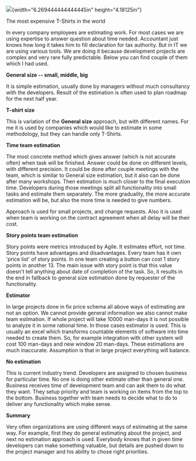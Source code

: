 ![](media/image1.jpeg){width="6.269444444444445in" height="4.18125in"}

The most expensive T-Shirts in the world

In every company employees are estimating work. For most cases we are
using expertise to answer question about time needed. Accountant just
knows how long it takes him to fill declaration for tax authority. But
in IT we are using various tools. We are doing it because development
projects are complex and very rare fully predictable. Below you can find
couple of them which I had used.

**General size -- small, middle, big**

It is simple estimation, usually done by managers without much
consultancy with the developers. Result of the estimation is often used
to plan roadmap for the next half year.

**T-shirt size**

This is variation of the **General size** approach, but with different
names. For me it is used by companies which would like to estimate in
some methodology, but they can handle only T-Shirts.

**Time team estimation**

The most concrete method which gives answer (which is not accurate
often) when task will be finished. Answer could be done on different
levels, with different precision. It could be done after couple meetings
with the team, which is similar to General size estimation, but it also
can be done after many workshops. Then estimation is much closer to the
final execution time. Developers during those meetings split all
functionality into small tasks and estimate them separately. The more
graduality, the more accurate estimation will be, but also the more time
is needed to give numbers.

Approach is used for small projects, and change requests. Also it is
used when team is working on the contract agreement when all delay will
be their cost.

**Story points team estimation**

Story points were metrics introduced by Agile. It estimates effort, not
time. Story points have advantages and disadvantages. Every team has it
own 'price list' of story points. In one team creating a button can cost
1 story points in another 13. The main issue with story point is that
this value doesn't tell anything about date of completion of the task.
So, it results in the end in fallback to general size estimation done by
requester of the functionality.

**Estimator**

In large projects done in fix price schema all above ways of estimating
are not an option. We cannot provide general information we also cannot
make team estimation. If whole project will take 10000 man-days it is
not possible to analyze it in some rational time. In those cases
estimator is used. This is usually an excel which transforms countable
elements of software into time needed to create them. So, for example
integration with other system will cost 100 man-days and new window 20
man-days. These estimations are much inaccurate. Assumption is that in
large project everything will balance.

**No estimation**

This is current industry trend. Developers are assigned to chosen
business for particular time. No one is doing other estimate other than
general one. Business receives time of development team and can ask them
to do what they want. They setup priority and team is working on items
from the top to the bottom. Business together with team needs to decide
what to do to deliver any functionality which make sense.

**Summary**

Very often organizations are using different ways of estimating at the
same way. For example, first they do general estimating about the
project, and next no estimation approach is used. Everybody knows that
in given time developers can make something valuable, but details are
pushed down to the project manager and his ability to chose right
priorities.
